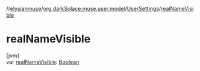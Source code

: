 //[elysianmuse](../../../index.md)/[org.darkSolace.muse.user.model](../index.md)/[UserSettings](index.md)/[realNameVisible](real-name-visible.md)

# realNameVisible

[jvm]\
var [realNameVisible](real-name-visible.md): [Boolean](https://kotlinlang.org/api/latest/jvm/stdlib/kotlin/-boolean/index.html)
